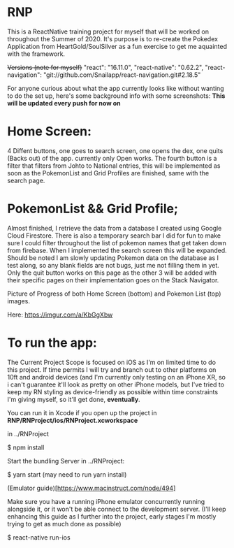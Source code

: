 # RNP

This is a ReactNative training project for myself that will be worked on throughout the Summer of 2020.
It's purpose is to re-create the Pokedex Application from HeartGold/SoulSilver as a fun exercise to get me aquainted with the framework.

~~Versions (note for myself)~~
"react": "16.11.0",
"react-native": "0.62.2",
"react-navigation": "git://github.com/Snailapp/react-navigation.git#2.18.5"


For anyone curious about what the app currently looks like without wanting to do the set up, here's some background info with some screenshots:
**This will be updated every push for now on**

# Home Screen:
4 Diffent buttons, one goes to search screen, one opens the dex, one quits (Backs out) of the app. currently only Open works. The fourth button is a filter that filters from Johto to National entries, this will be implemented as soon as the PokemonList and Grid Profiles are finished, same with the search page.

# PokemonList && Grid Profile;
Almost finished, I retrieve the data from a database I created using Google Cloud Firestore.
There is also a temporary search bar I did for fun to make sure I could filter throughout the list of pokemon names that get taken down from firebase. When I implemented the search screen this will be expanded. Should be noted I am slowly updating Pokemon data on the database as I test along, so any blank fields are not bugs, just me not filling them in yet. Only the quit button works on this page as the other 3 will be added with their specific pages on their implementation goes on the Stack Navigator.


Picture of Progress of both Home Screen (bottom) and Pokemon List (top) images.

Here: https://imgur.com/a/KbGgXbw


# To run the app:
The Current Project Scope is focused on iOS as I'm on limited time to do this project. If time permits I will try and branch out to other platforms on 10ft and android devices (and I'm currently only testing on an iPhone XR, so i can't guarantee it'll look as pretty on other iPhone models, but I've tried to keep my RN styling as device-friendly as possible within time constraints I'm giving myself, so it'll get done, **eventually**.


You can run it in Xcode if you open up the project in **RNP/RNProject/ios/RNProject.xcworkspace**

in ../RNProject

$ npm install

Start the bundling Server in ../RNProject:

$ yarn start (may need to run yarn install)

(Emulator guide)[https://www.macinstruct.com/node/494]

Make sure you have a running iPhone emulator concurrently running alongside it, or it won't be able connect to the development server. (I'll keep enhancing this guide as I further into the project, early stages I'm mostly trying to get as much done as possible)

$ react-native run-ios
